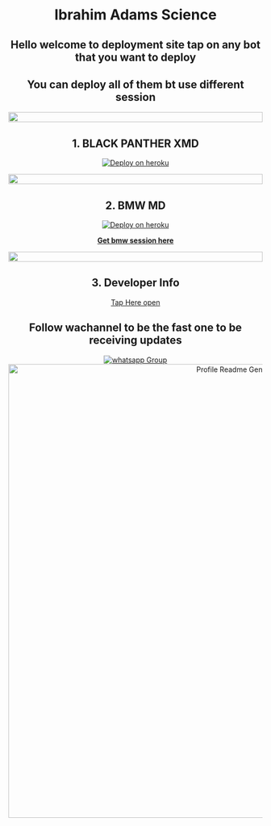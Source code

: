 <div align="center" id="top">
  
  # Ibrahim Adams Science


## Hello welcome to deployment site tap on any bot that you want to deploy

## You can deploy all of them bt use different session

<img src="https://i.imgur.com/dBaSKWF.gif" height="20" width="100%">

##  1. BLACK PANTHER XMD

[![Deploy on heroku](https://www.herokucdn.com/deploy/button.svg)](https://dashboard.heroku.com/new?button-url=https%3A%2F%2Fkingibrahimtech.github.io%2F&template=https%3A%2F%2Fgithub.com%2Fkingibrahimtech%2Fblack-panther-md-x)

<img src="https://i.imgur.com/dBaSKWF.gif" height="20" width="100%">

##  2. BMW MD

[![Deploy on heroku](https://www.herokucdn.com/deploy/button.svg)](https://dashboard.heroku.com/new?template=https://github.com/ibrahimaitech/BMW-MD)

**[Get bmw session here](https://bmw-code-app-c1168f4953cd.herokuapp.com/pair)**

<img src="https://i.imgur.com/dBaSKWF.gif" height="20" width="100%">

##  3. Developer Info

[Tap Here open](https://github.com/IBRAHIM-TECH-AI/IBRAHIM-ADAMS-INFO)



## Follow wachannel to be the fast one to be receiving updates


<a href="https://whatsapp.com/channel/0029VaZuGSxEawdxZK9CzM0Y" target="_blank">
    <img alt="whatsapp Group" src="https://img.shields.io/badge/ Whatsapp Support Channel -25D366?style=for-the-badge&logo=whatsapp&logoColor=white" />

<div align="center" id="top">
  <img src="https://profile-readme-generator.com/assets/app.png" width="900" alt="Profile Readme Generator" />

